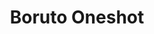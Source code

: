 --- 
title: "Boruto Oneshot"
publishdate: "2019-8-4T16:48:46+02:00"
src: "https://365manga.net/manga/boruto-oneshot"
image: "https://data.365manga.net/images/thumbnails/6698-boruto-oneshot.jpg"
description: ""
---